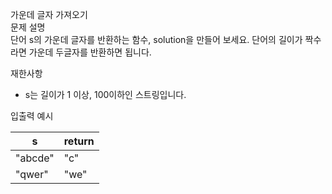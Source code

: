가운데 글자 가져오기<br>
문제 설명<br>
단어 s의 가운데 글자를 반환하는 함수, solution을 만들어 보세요. 단어의 길이가 짝수라면 가운데 두글자를 반환하면 됩니다.

재한사항
- s는 길이가 1 이상, 100이하인 스트링입니다.

입출력 예시

s	|return|
|----|----|
"abcde"	|"c"
"qwer"	|"we"